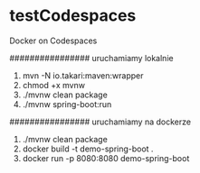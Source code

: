 # testCodespaces
Docker on Codespaces

 ################  uruchamiamy lokalnie
1. mvn -N io.takari:maven:wrapper
2. chmod +x mvnw
3. ./mvnw clean package
4. ./mvnw spring-boot:run

################  uruchamiamy na dockerze
1. ./mvnw clean package
2. docker build -t demo-spring-boot .
3. docker run -p 8080:8080 demo-spring-boot


